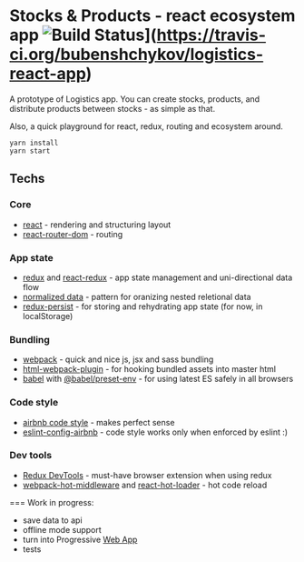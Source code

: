 # Stocks & Products - react ecosystem app ![Build Status](https://img.shields.io/travis/bubenshchykov/logistics-react-app/master.svg)](https://travis-ci.org/bubenshchykov/logistics-react-app)

A prototype of Logistics app. You can create stocks, products, and distribute products between stocks - as simple as that.

Also, a quick playground for react, redux, routing and ecosystem around.

```
yarn install
yarn start
```

## Techs

### Core
* [react](https://reactjs.org/) - rendering and structuring layout
* [react-router-dom](https://www.npmjs.com/package/react-router-dom) - routing

### App state 
* [redux](https://redux.js.org/) and [react-redux](https://github.com/reactjs/react-redux) - app state management and uni-directional data flow
* [normalized data](https://redux.js.org/docs/recipes/reducers/NormalizingStateShape.html) - pattern for oranizing nested reletional data
* [redux-persist](https://github.com/rt2zz/redux-persist) - for storing and rehydrating app state (for now, in localStorage)

### Bundling
* [webpack](https://webpack.github.io/) - quick and nice js, jsx and sass bundling
* [html-webpack-plugin](https://github.com/jantimon/html-webpack-plugin) - for hooking bundled assets into master html
* [babel](https://babeljs.io/) with [@babel/preset-env](https://github.com/babel/babel/tree/master/packages/babel-preset-env) - for using latest ES safely in all browsers

### Code style
* [airbnb code style](https://github.com/airbnb/javascript) - makes perfect sense
* [eslint-config-airbnb](https://www.npmjs.com/package/eslint-config-airbnb) - code style works only when enforced by eslint :)

### Dev tools
* [Redux DevTools](https://chrome.google.com/webstore/detail/redux-devtools/lmhkpmbekcpmknklioeibfkpmmfibljd?hl=ru) - must-have browser extension when using redux
* [webpack-hot-middleware](https://github.com/glenjamin/webpack-hot-middleware) and [react-hot-loader](https://github.com/gaearon/react-hot-loader) - hot code reload


=== 
Work in progress:
* save data to api
* offline mode support
* turn into Progressive [Web App](https://developers.google.com/web/progressive-web-apps/)
* tests 
